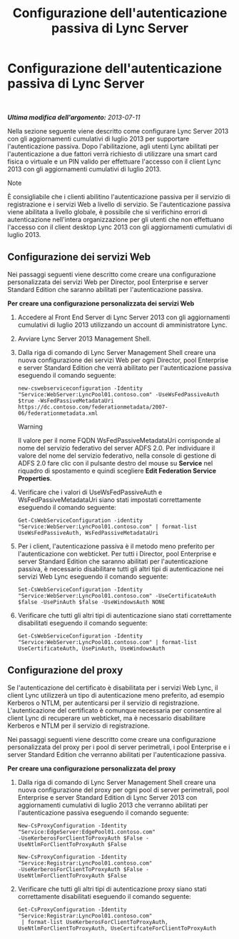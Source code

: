 ﻿---
title: Configurazione dell'autenticazione passiva di Lync Server
TOCTitle: Configurazione dell'autenticazione passiva di Lync Server
ms:assetid: 9a904b8d-9fce-4abf-be73-5c8e48cfb53a
ms:mtpsurl: https://technet.microsoft.com/it-it/library/Dn308569(v=OCS.15)
ms:contentKeyID: 56269956
ms.date: 08/24/2015
mtps_version: v=OCS.15
ms.translationtype: HT
---

# Configurazione dell'autenticazione passiva di Lync Server

 

_**Ultima modifica dell'argomento:** 2013-07-11_

Nella sezione seguente viene descritto come configurare Lync Server 2013 con gli aggiornamenti cumulativi di luglio 2013 per supportare l'autenticazione passiva. Dopo l'abilitazione, agli utenti Lync abilitati per l'autenticazione a due fattori verrà richiesto di utilizzare una smart card fisica o virtuale e un PIN valido per effettuare l'accesso con il client Lync 2013 con gli aggiornamenti cumulativi di luglio 2013.


> [!NOTE]
> È consigliabile che i clienti abilitino l'autenticazione passiva per il servizio di registrazione e i servizi Web a livello di servizio. Se l'autenticazione passiva viene abilitata a livello globale, è possibile che si verifichino errori di autenticazione nell'intera organizzazione per gli utenti che non effettuano l'accesso con il client desktop Lync 2013 con gli aggiornamenti cumulativi di luglio 2013.



## Configurazione dei servizi Web

Nei passaggi seguenti viene descritto come creare una configurazione personalizzata dei servizi Web per Director, pool Enterprise e server Standard Edition che saranno abilitati per l'autenticazione passiva.

**Per creare una configurazione personalizzata dei servizi Web**

1.  Accedere al Front End Server di Lync Server 2013 con gli aggiornamenti cumulativi di luglio 2013 utilizzando un account di amministratore Lync.

2.  Avviare Lync Server 2013 Management Shell.

3.  Dalla riga di comando di Lync Server Management Shell creare una nuova configurazione dei servizi Web per ogni Director, pool Enterprise e server Standard Edition che verrà abilitato per l'autenticazione passiva eseguendo il comando seguente:
    
        new-cswebserviceconfiguration -Identity "Service:WebServer:LyncPool01.contoso.com" -UseWsFedPassiveAuth $true -WsFedPassiveMetadataUri https://dc.contoso.com/federationmetadata/2007-06/federationmetadata.xml
    

    > [!WARNING]
    > Il valore per il nome FQDN WsFedPassiveMetadataUri corrisponde al nome del servizio federativo del server ADFS 2.0. Per individuare il valore del nome del servizio federativo, nella console di gestione di ADFS 2.0 fare clic con il pulsante destro del mouse su <STRONG>Service</STRONG> nel riquadro di spostamento e quindi scegliere <STRONG>Edit Federation Service Properties</STRONG>.



4.  Verificare che i valori di UseWsFedPassiveAuth e WsFedPassiveMetadataUri siano stati impostati correttamente eseguendo il comando seguente:
    
        Get-CsWebServiceConfiguration -identity "Service:WebServer:LyncPool01.contoso.com" | format-list UseWsFedPassiveAuth, WsFedPassiveMetadataUri

5.  Per i client, l'autenticazione passiva è il metodo meno preferito per l'autenticazione con webticket. Per tutti i Director, pool Enterprise e server Standard Edition che saranno abilitati per l'autenticazione passiva, è necessario disabilitare tutti gli altri tipi di autenticazione nei servizi Web Lync eseguendo il comando seguente:
    
        Set-CsWebServiceConfiguration -Identity "Service:WebServer:LyncPool01.contoso.com" -UseCertificateAuth $false -UsePinAuth $false -UseWindowsAuth NONE

6.  Verificare che tutti gli altri tipi di autenticazione siano stati correttamente disabilitati eseguendo il comando seguente:
    
        Get-CsWebServiceConfiguration -Identity "Service:WebServer:LyncPool01.contoso.com" | format-list UseCertificateAuth, UsePinAuth, UseWindowsAuth

## Configurazione del proxy

Se l'autenticazione del certificato è disabilitata per i servizi Web Lync, il client Lync utilizzerà un tipo di autenticazione meno preferito, ad esempio Kerberos o NTLM, per autenticarsi per il servizio di registrazione. L'autenticazione del certificato è comunque necessaria per consentire al client Lync di recuperare un webticket, ma è necessario disabilitare Kerberos e NTLM per il servizio di registrazione.

Nei passaggi seguenti viene descritto come creare una configurazione personalizzata del proxy per i pool di server perimetrali, i pool Enterprise e i server Standard Edition che verranno abilitati per l'autenticazione passiva.

**Per creare una configurazione personalizzata del proxy**

1.  Dalla riga di comando di Lync Server Management Shell creare una nuova configurazione del proxy per ogni pool di server perimetrali, pool Enterprise e server Standard Edition di Lync Server 2013 con aggiornamenti cumulativi di luglio 2013 che verranno abilitati per l'autenticazione passiva eseguendo il comando seguente:
    
    ```
    New-CsProxyConfiguration -Identity "Service:EdgeServer:EdgePool01.contoso.com" 
    -UseKerberosForClientToProxyAuth $False -UseNtlmForClientToProxyAuth $False
    ```
    ```
    New-CsProxyConfiguration -Identity "Service:Registrar:LyncPool01.contoso.com" 
    -UseKerberosForClientToProxyAuth $False -UseNtlmForClientToProxyAuth $False
    ```

2.  Verificare che tutti gli altri tipi di autenticazione proxy siano stati correttamente disabilitati eseguendo il comando seguente:
    
        Get-CsProxyConfiguration -Identity "Service:Registrar:LyncPool01.contoso.com"
         | format-list UseKerberosForClientToProxyAuth, UseNtlmForClientToProxyAuth, UseCertifcateForClientToProxyAuth


